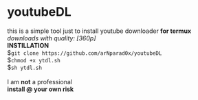 # youtubeDL
this is a simple tool just to install youtube downloader **for termux**<br>
*downloads with quality: [360p]* <br>
**INSTILLATION**<br>
$`git clone https://github.com/arNparad0x/youtubeDL`<br>
$`chmod +x ytdl.sh`<br>
$`sh ytdl.sh`<br>
<br>
I am **not** a professional<br>
**install @ your own risk**
